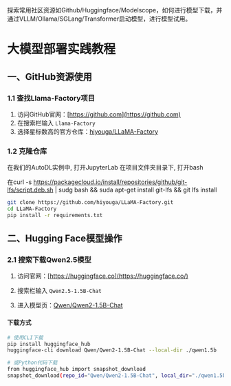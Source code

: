 
探索常用社区资源如Github/Huggingface/Modelscope，如何进行模型下载，并通过VLLM/Ollama/SGLang/Transformer启动模型，进行模型试用。


# 大模型部署实践教程

## 一、GitHub资源使用
### 1.1 查找Llama-Factory项目
1. 访问GitHub官网：[https://github.com](https://github.com)
2. 在搜索栏输入 `Llama-Factory` 
3. 选择星标数高的官方仓库：[hiyouga/LLaMA-Factory](https://github.com/hiyouga/LLaMA-Factory)


### 1.2 克隆仓库

在我们的AutoDL实例中, 打开JupyterLab
在项目文件夹目录下, 打开bash

在curl -s https://packagecloud.io/install/repositories/github/git-lfs/script.deb.sh | sudg bash && suda apt-get install git-lfs && git lfs install

```bash
git clone https://github.com/hiyouga/LLaMA-Factory.git
cd LLaMA-Factory
pip install -r requirements.txt
```

## 二、Hugging Face模型操作

### 2.1 搜索下载Qwen2.5模型

1. 访问官网：[https://huggingface.co](https://huggingface.co/)
    
2. 搜索栏输入 `Qwen2.5-1.5B-Chat`
    
3. 进入模型页：[Qwen/Qwen2-1.5B-Chat](https://huggingface.co/Qwen/Qwen2-1.5B-Chat)
    

#### 下载方式

```bash
# 使用CLI下载
pip install huggingface_hub
huggingface-cli download Qwen/Qwen2-1.5B-Chat --local-dir ./qwen1.5b

# 或Python代码下载
from huggingface_hub import snapshot_download
snapshot_download(repo_id="Qwen/Qwen2-1.5B-Chat", local_dir="./qwen1.5b")
```